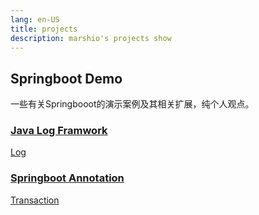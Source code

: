 ```yaml
---
lang: en-US
title: projects
description: marshio's projects show
---
```


## Springboot Demo

一些有关Springbooot的演示案例及其相关扩展，纯个人观点。

### [Java Log Framwork](https://github.com/imarshio/springboot-demo/tree/main/demo-log)

[Log](./projects/springboot-demo/log//log.md)

### [Springboot Annotation](https://github.com/imarshio/springboot-demo/tree/main/demo-annotation)

[Transaction](./projects/springboot-demo/annotation/transaction.md)
